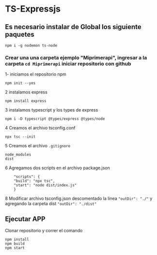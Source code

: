 # TS-Expressjs
## Es necesario instalar de Global los siguiente paquetes
    npm i -g nodemon ts-node
### Crear una una carpeta ejemplo "Miprimerapi", ingresar a la carpeta ```cd Miprimerapi``` iniciar repositorio con github


 1- iniciamos el repositorio npm 

    npm init --yes

2 instalamos express

    npm install express

3 instalamos typescript y los types de express

    npm i -D typescript @types/express @types/node

4 Creamos el archivo tsconfig.conf

    npx tsc --init

5 Creamos el archivo ```.gitignore```
    
    node_modules
    dist

6 Agregamos dos scripts en el archivo package.json

    	"scripts": {
		"build": "npx tsc",
		"start": "node dist/index.js"
	    }
8 Modificar archivo tsconfig.json descomentado la linea ```"outDir": "./"``` y agregando la carpeta dist ```"outDir": "./dist"```

## Ejecutar APP
Clonar repositorio y correr el comando 

    npm install
    npm build
    npm start